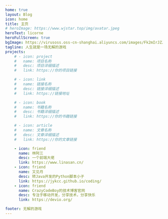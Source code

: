 ```yaml
---
home: true
layout: Blog
icon: home
title: 主页
# heroImage: https://www.wjstar.top/img/avatar.jpeg
heroText: licorne
heroFullScreen: true
bgImage: https://virusoss.oss-cn-shanghai.aliyuncs.com/images/Fk2mIrJZJPwZpHeN8-3Q4gCa1vfs.jpeg
tagline: 人生就是一场无解的游戏
projects:
    # - icon: project
    #   name: 项目名称
    #   desc: 项目详细描述
    #   link: https://你的项目链接

    # - icon: link
    #   name: 链接名称
    #   desc: 链接详细描述
    #   link: https://链接地址

    # - icon: book
    #   name: 书籍名称
    #   desc: 书籍详细描述
    #   link: https://你的书籍链接

    # - icon: article
    #   name: 文章名称
    #   desc: 文章详细描述
    #   link: https://你的文章链接

    - icon: friend
      name: 林阿三
      desc: 一个前端大佬
      link: https://www.linasan.cn/
    - icon: friend
      name: 又见月
      desc: 转Java开发的Python脚本小子
      link: https://jykcc.github.io/coding/
    - icon: friend
      name: CrazyCodeBoy的技术博客官网
      desc: 专注于移动开发，分享技术，分享快乐
      link: https://devio.org/

footer: 无解的游戏
---
```

